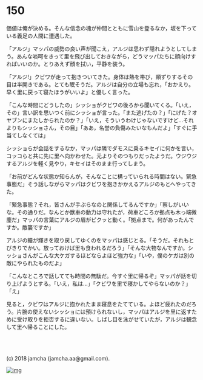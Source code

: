 # 150

価値は俺が決める。そんな信念の塊が仲間とともに雪山を登るなか，坂を下っている義足の人間に遭遇した。  

「アルジ」マッパの威勢の良い声が聞こえ，アルジは思わず隠れようとしてしまう。あんな啖呵をきって里を飛び出しておきながら，どうマッパたちに顔向けすればいいのか。とりあえず顔を拭い，平静を装う。  

「アルジ!」クビワが走って抱きついてきた。身体は熱を帯び，頬ずりするその目は半開きである。とても眠そうだ。アルジは自分の立場も忘れ，「おかえり。早く里に戻って寝たほうがいいよ」と優しく言った。  

「こんな時間にどうしたの」シッショがクビワの後ろから聞いてくる。「いえ，その」言い訳を思いつく前にシッショが言った。「また逃げたの？」「にげた？オヤブンにまたしかられたのか？」「いえ，そういうわけじゃないですけど…それよりもシッショさん，その目」「ああ，名誉の負傷みたいなもんだよ」「すぐに手当てしなくては」  

シッショらが会話をするなか，マッパは隣でダモスに乗るキセイに何かを言い，コッコらと共に先に里へ向かわせた。元よりそのつもりだったようだ。ウジウジするアルジを軽く見やり，キセイはそのまま行ってしまう。  

「お前がどんな状態か知らんが，そんなことに構っていられる時間はない。緊急事態だ」そう話しながらマッパはクビワを抱きかかえるアルジのもとへやってきた。  

「緊急事態？それ，皆さんが手ぶらなのと関係してるんですか」「察しがいいな。その通りだ。なんとか獣車の動力は守れたが，荷車どころか拠点も木っ端微塵だ」マッパの言葉にアルジの眉がピクッと動く。「拠点まで。何があったんですか。敵襲ですか」  

アルジの瞳が輝きを取り戻してゆくのをマッパは感じとる。「そうだ。それもとびきりでかい。放っておけば里も食われるだろう」「そんな大物なんですか。シッショさんがこんな大ケガするほどならよほど強力な」「いや，僕のケガは別の敵にやられたものだよ」  

「こんなところで話してても時間の無駄だ。今すぐ里に帰るぞ」マッパが話を切り上げようとする。「いえ，私は…」「クビワを里で寝かしてやらないのか？」「え」  

見ると，クビワはアルジに抱かれたまま寝息をたてている。よほど疲れたのだろう。片腕の使えないシッショには預けられないし，マッパはアルジを里に返すために受け取りを拒否するに違いない。しばし目を泳がせていたが，アルジは観念して里へ帰ることにした。  

<br>  

<br>  
<br>  
(c) 2018 jamcha (jamcha.aa@gmail.com).  

[![img](http://i.creativecommons.org/l/by-nc-sa/4.0/88x31.png)](http://creativecommons.org/licenses/by-nc-sa/4.0/deed)